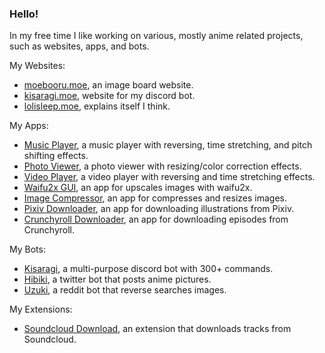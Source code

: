 ### Hello!

In my free time I like working on various, mostly anime related projects, such as websites, apps, and bots.

My Websites:
- [moebooru.moe](https://github.com/Tenpi/Moebooru.moe), an image board website.
- [kisaragi.moe](https://github.com/Tenpi/kisaragi.moe), website for my discord bot.
- [lolisleep.moe](https://github.com/Tenpi/lolisleep.moe), explains itself I think.

My Apps:
- [Music Player](https://github.com/Tenpi/Music-Player), a music player with reversing, time stretching, and pitch shifting effects.
- [Photo Viewer](https://github.com/Tenpi/Photo-Viewer), a photo viewer with resizing/color correction effects.
- [Video Player](https://github.com/Tenpi/Video-Player), a video player with reversing and time stretching effects.
- [Waifu2x GUI](https://github.com/Tenpi/Waifu2x-GUI), an app for upscales images with waifu2x.
- [Image Compressor](https://github.com/Tenpi/Image-Compressor), an app for compresses and resizes images.
- [Pixiv Downloader](https://github.com/Tenpi/Pixiv-Downloader), an app for downloading illustrations from Pixiv.
- [Crunchyroll Downloader](https://github.com/Tenpi/Crunchyroll-Downloader), an app for downloading episodes from Crunchyroll.

My Bots:
- [Kisaragi](https://github.com/Tenpi/Kisaragi), a multi-purpose discord bot with 300+ commands.
- [Hibiki](https://github.com/Tenpi/Hibiki), a twitter bot that posts anime pictures.
- [Uzuki](https://github.com/Tenpi/Uzuki), a reddit bot that reverse searches images.

My Extensions:
- [Soundcloud Download](https://github.com/Tenpi/soundcloud-download), an extension that downloads tracks from Soundcloud.
